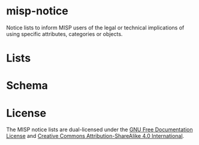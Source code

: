 # misp-notice

Notice lists to inform MISP users of the legal or technical implications of using specific attributes, categories or objects.

# Lists

# Schema

# License

The MISP notice lists are dual-licensed under the [GNU Free Documentation License](https://www.gnu.org/licenses/fdl-1.3.en.html)
and [Creative Commons Attribution-ShareAlike 4.0 International](https://creativecommons.org/licenses/by-sa/4.0/legalcode).


